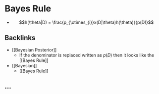 # Bayes Rule
- $$h(\theta|D) = \frac{p_{\otimes_{i}}x(D|\theta)h(\theta)}{p(D)}$$



## Backlinks
* [[Bayesian Posterior]]
	* If the denominator is replaced written as $p(D)$ then it looks like the [[Bayes Rule]]
* [[Bayesian]]
	* [[Bayes Rule]]

## ...